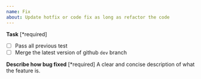 ```yaml
---
name: Fix
about: Update hotfix or code fix as long as refactor the code
---
```


**Task** [*required]

- [ ] Pass all previous test
- [ ] Merge the latest version of github `dev` branch

**Describe how bug fixed** [*required]
A clear and concise description of what the feature is.

